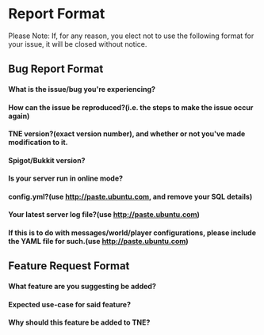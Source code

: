Report Format
=====================
Please Note: If, for any reason, you elect not to use the following format for your issue, it will be closed without
notice.

## Bug Report Format  
#### What is the issue/bug you're experiencing?
#### How can the issue be reproduced?(i.e. the steps to make the issue occur again)
#### TNE version?(exact version number), and whether or not you've made modification to it.
#### Spigot/Bukkit version?
#### Is your server run in online mode?
#### config.yml?(use http://paste.ubuntu.com, and remove your SQL details)
#### Your latest server log file?(use http://paste.ubuntu.com)
#### If this is to do with messages/world/player configurations, please include the YAML file for such.(use http://paste.ubuntu.com)

## Feature Request Format
#### What feature are you suggesting be added?
#### Expected use-case for said feature?
#### Why should this feature be added to TNE?
